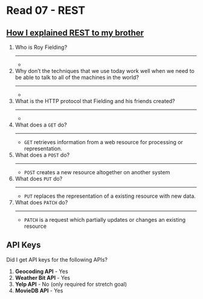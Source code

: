 # Read 07 - REST

## [How I explained REST to my brother](https://gist.github.com/brookr/5977550)

1. Who is Roy Fielding?
    ***
    - 
2. Why don’t the techniques that we use today work well when we need to be able to talk to all of the machines in the world?
    ***
    - 
3. What is the HTTP protocol that Fielding and his friends created?
    ***
    - 
4. What does a `GET` do?
    ***
    - `GET` retrieves information from a web resource for processing or representation.
5. What does a `POST` do?
    ***
    - `POST` creates a new resource altogether on another system
6. What does `PUT` do?
    ***
    - `PUT` replaces the representation of a existing resource with new data.
7. What does `PATCH` do?
    ***
    - `PATCH` is a request which partially updates or changes an existing resource

## API Keys

Did I get API keys for the following APIs?

1. **Geocoding API** - Yes
2. **Weather Bit API** - Yes
3. **Yelp API** - No (only required for stretch goal)
4. **MovieDB API** - Yes


